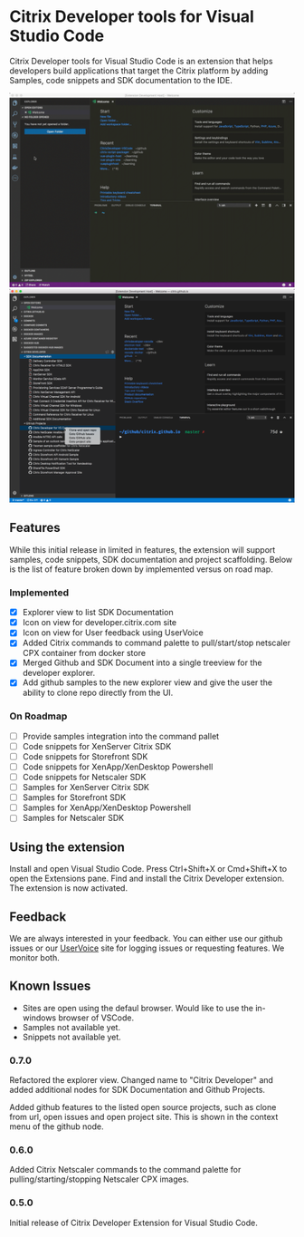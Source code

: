 # Citrix Developer tools for Visual Studio Code

Citrix Developer tools for Visual Studio Code is an extension that helps developers build applications that target the Citrix platform by adding Samples, code snippets and SDK documentation to the IDE.

![Main Window View](images/maindemo.gif)
![Updated Explorer View](images/mainview-treeview.png)

## Features

While this initial release in limited in features, the extension will support samples, code snippets, SDK documentation and project scaffolding. Below is the list of feature broken down by implemented versus on road map.

### Implemented

- [x] Explorer view to list SDK Documentation
- [x] Icon on view for developer.citrix.com site
- [x] Icon on view for  User feedback using UserVoice
- [x] Added Citrix commands to command palette to pull/start/stop netscaler CPX container from docker store
- [x] Merged Github and SDK Document into a single treeview for the developer explorer.
- [x] Add github samples to the new explorer view and give the user the ability to clone repo directly from the UI.

### On Roadmap

- [ ] Provide samples integration into the command pallet
- [ ] Code snippets for XenServer Citrix SDK
- [ ] Code snippets for Storefront SDK
- [ ] Code snippets for XenApp/XenDesktop Powershell
- [ ] Code snippets for Netscaler SDK
- [ ] Samples for XenServer Citrix SDK
- [ ] Samples for Storefront SDK
- [ ] Samples for XenApp/XenDesktop Powershell
- [ ] Samples for Netscaler SDK

## Using the extension

Install and open Visual Studio Code. Press Ctrl+Shift+X or Cmd+Shift+X to open the Extensions pane. Find and install the Citrix Developer extension.  The extension is now activated.

## Feedback

We are always interested in your feedback. You can either use our github issues or our [UserVoice](http://www.tinyurl.com/citrixuservoice) site for logging issues or requesting features. We monitor both.

## Known Issues

- Sites are open using the defaul browser. Would like to use the in-windows browser of VSCode.
- Samples not available yet.
- Snippets not available yet.

### 0.7.0

Refactored the explorer view. Changed name to "Citrix Developer" and added additional nodes for SDK Documentation and Github Projects.

Added github features to the listed open source projects, such as clone from url, open issues and open project site. This is shown in the context menu of the github node.

### 0.6.0

Added Citrix Netscaler commands to the command palette for pulling/starting/stopping Netscaler CPX images.

### 0.5.0

Initial release of Citrix Developer Extension for Visual Studio Code.
